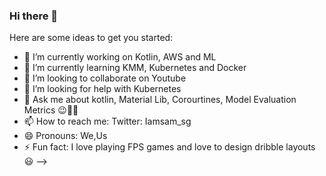 ### Hi there 👋

Here are some ideas to get you started:

- 🔭 I’m currently working on Kotlin, AWS and ML
- 🌱 I’m currently learning KMM, Kubernetes and Docker
- 👯 I’m looking to collaborate on Youtube
- 🤔 I’m looking for help with Kubernetes
- 💬 Ask me about kotlin, Material Lib, Corourtines, Model Evaluation Metrics 😉👍🏻
- 📫 How to reach me: Twitter: Iamsam_sg
- 😄 Pronouns: We,Us
- ⚡ Fun fact: I love playing FPS games and love to design dribble layouts 😃
-->

